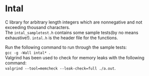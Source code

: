# Intal

C library for arbitrary length integers which are nonnegative and not exceeding thousand characters.  
The `intal_sampletest.h` contains some sample tests(by no means exhaustive!).
`intal.h` is the header file for the functions.    

Run the following command to run through the sample tests:  
`gcc -g -Wall intal* `.   
Valgrind has been used to check for memory leaks with the following command:  
`valgrind --tool=memcheck --leak-check=full ./a.out`.  
